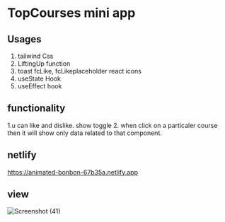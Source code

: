 # TopCourses mini app

## Usages
 1. tailwind Css
 2. LiftingUp function
 3. toast fcLike, fcLikeplaceholder react icons
 4. useState Hook
 5. useEffect hook

## functionality
 1.u can like and dislike. show toggle
 2. when click on a particaler course  then it will show only data related to that component.

 ## netlify
 https://animated-bonbon-67b35a.netlify.app

 ## view
 ![Screenshot (41)](https://github.com/amandeepdhillon123/React_Projects/assets/99964863/a9638ea5-425e-4bd0-93e2-07060df0b77c)


